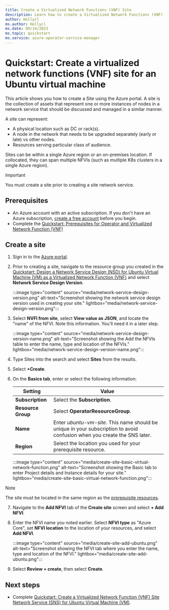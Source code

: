 ```yaml
---
title: Create a Virtualized Network Functions (VNF) Site
description: Learn how to create a Virtualized Network Functions (VNF) Site
author: Hollycl
ms.author: Hollycl
ms.date: 09/14/2023
ms.topic: quickstart
ms.service: azure-operator-service-manager
---
```


# Quickstart: Create a virtualized network functions (VNF) site for an Ubuntu virtual machine

This article shows you how to create a Site using the Azure portal.  A site is the collection of assets that represent one or more instances of nodes in a network service that should be discussed and managed in a similar manner.

A site can represent:

- A physical location such as DC or rack(s).
- A node in the network that needs to be upgraded separately (early or late) vs other nodes.
- Resources serving particular class of audience.

Sites can be within a single Azure region or an on-premises location. If collocated, they can span multiple NFVIs (such as multiple K8s clusters in a single Azure region).

> [!IMPORTANT]
> You must create a site prior to creating a site network service.

## Prerequisites

- An Azure account with an active subscription. If you don't have an Azure subscription, [create a free account](https://azure.microsoft.com/free/?WT.mc_id=A261C142F) before you begin.
- Complete the [Quickstart: Prerequisites for Operator and Virtualized Network Function (VNF)](quickstart-virtualized-network-function-operator.md)

## Create a site

1. Sign in to the [Azure portal](https://ms.portal.azure.com/).
1. Prior to creating a site, navigate to the resource group you created in the [Quickstart: Design a Network Service Design (NSD) for Ubuntu Virtual Machine (VM) as a Virtualized Network Function (VNF)](quickstart-virtualized-network-function-network-design.md) and select **Network Service Design Version**.

    :::image type="content" source="media/network-service-design-version.png" alt-text="Screenshot showing the network service design version used in creating your site." lightbox="media/network-service-design-version.png":::

1. Select **NVFI from site**, select **View value as JSON**, and locate the "name" of the NFVI. Note this information. You'll need it in a later step.

    :::image type="content" source="media/network-service-design-version-name.png" alt-text="Screenshot showing the Add the NFVIs table to enter the name, type and location of the NFVIs." lightbox="media/network-service-design-version-name.png":::

1. Type Sites into the search and select **Sites** from the results.
1. Select  **+Create**.
1. On the **Basics tab**,  enter or select the following information:

    |Setting  |Value  |
    |---------|---------|
    |**Subscription**     | Select the **Subscription**.        |
    |**Resource Group**     |   Select **OperatorResourceGroup**.      |
    |**Name**     |   Enter *ubuntu-vm-site*.  This name should be unique in your subscription to avoid confusion when you create the SNS later.     |
    |**Region**     |    Select the location you used for your prerequisite resource.     |

   :::image type="content" source="media/create-site-basic-virtual-network-function.png" alt-text="Screenshot showing the Basic tab to enter Project details and Instance details for your site." lightbox="media/create-site-basic-virtual-network-function.png":::

> [!NOTE]
 > The site must be located in the same region as the [prerequisite resources](quickstart-virtualized-network-function-prerequisites.md).


7. Navigate to the **Add NFVI** tab of the **Create site** screen and select **+ Add NFVI**.
1. Enter the NFVI name you noted earlier.  Select **NFVI type** as "Azure Core", set **NFVI location** to the location of your resources, and select **Add NFVI**.

    :::image type="content" source="media/create-site-add-ubuntu.png" alt-text="Screenshot showing the NFVI tab where you enter the name, type and location of the NFVI." lightbox="media/create-site-add-ubuntu.png":::

1. Select **Review + create**, then select **Create**.

## Next steps

- Complete [Quickstart: Create a Virtualized Network Function (VNF) Site Network Service (SNS) for Ubuntu Virtual Machine (VM)](quickstart-virtualized-network-function-create-site-network-service.md).
